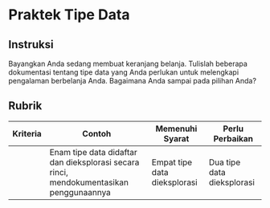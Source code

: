 # Praktek Tipe Data

## Instruksi

Bayangkan Anda sedang membuat keranjang belanja. Tulislah beberapa dokumentasi tentang tipe data yang Anda perlukan untuk melengkapi pengalaman berbelanja Anda. Bagaimana Anda sampai pada pilihan Anda?

## Rubrik

| Kriteria | Contoh                                                                                 | Memenuhi Syarat              | Perlu Perbaikan            |
|----------|----------------------------------------------------------------------------------------|------------------------------|----------------------------|
|          | Enam tipe data didaftar dan dieksplorasi secara rinci, mendokumentasikan penggunaannya | Empat tipe data dieksplorasi | Dua tipe data dieksplorasi |
